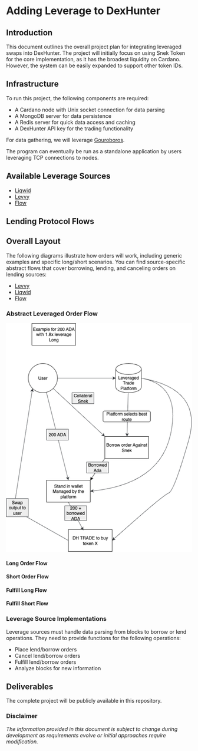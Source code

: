 # Adding Leverage to DexHunter

## Introduction

This document outlines the overall project plan for integrating leveraged swaps into DexHunter. The project will initially focus on using Snek Token for the core implementation, as it has the broadest liquidity on Cardano. However, the system can be easily expanded to support other token IDs.

## Infrastructure

To run this project, the following components are required:
- A Cardano node with Unix socket connection for data parsing
- A MongoDB server for data persistence
- A Redis server for quick data access and caching
- A DexHunter API key for the trading functionality

For data gathering, we will leverage [Gouroboros](https://github.com/blinklabs-io/gouroboros).

The program can eventually be run as a standalone application by users leveraging TCP connections to nodes.

## Available Leverage Sources
- [Liqwid](https://liqwid.finance/)
- [Levvy](https://levvy.fi/)
- [Flow](https://beta.flowcardano.org/)


## Lending Protocol Flows


## Overall Layout

The following diagrams illustrate how orders will work, including generic examples and specific long/short scenarios. You can find source-specific abstract flows that cover borrowing, lending, and canceling orders on lending sources:

- [Levvy](common/sources/levvy/levvy.md)
- [Liqwid](common/sources/liqwid/liqwid.md)
- [Flow](common/sources/flow/flow.md)

### Abstract Leveraged Order Flow
![generic](images/flow_diagram.png)

#### Long Order Flow

#### Short Order Flow

#### Fulfill Long Flow

#### Fulfill Short Flow

### Leverage Source Implementations
Leverage sources must handle data parsing from blocks to borrow or lend operations. They need to provide functions for the following operations:

- Place lend/borrow orders
- Cancel lend/borrow orders
- Fulfill lend/borrow orders
- Analyze blocks for new information

## Deliverables
The complete project will be publicly available in this repository.

### Disclaimer
*The information provided in this document is subject to change during development as requirements evolve or initial approaches require modification.*